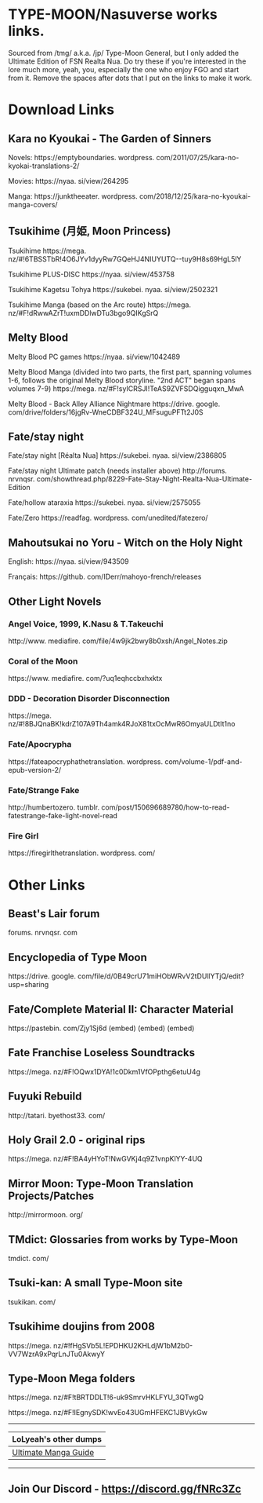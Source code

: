 # TYPE-MOON/Nasuverse works links.
Sourced from /tmg/ a.k.a. /jp/ Type-Moon General, but I only added the Ultimate Edition of FSN Realta Nua.
Do try these if you're interested in the lore much more, yeah, you, especially the one who enjoy FGO and start from it.
Remove the spaces after dots that I put on the links to make it work.

# Download Links
## Kara no Kyoukai - The Garden of Sinners

Novels: https://emptyboundaries. wordpress. com/2011/07/25/kara-no-kyokai-translations-2/

Movies: https://nyaa. si/view/264295

Manga: https://junktheeater. wordpress. com/2018/12/25/kara-no-kyoukai-manga-covers/

## Tsukihime (月姫, Moon Princess)
Tsukihime
https://mega. nz/#!6TBSSTbR!4O6JYv1dyyRw7GQeHJ4NIUYUTQ--tuy9H8s69HgL5lY

Tsukihime PLUS-DISC
https://nyaa. si/view/453758

Tsukihime Kagetsu Tohya
https://sukebei. nyaa. si/view/2502321

Tsukihime Manga (based on the Arc route)
https://mega. nz/#F!dRwwAZrT!uxmDDlwDTu3bgo9QIKgSrQ

## Melty Blood
Melty Blood PC games
https://nyaa. si/view/1042489

Melty Blood Manga (divided into two parts, the first part, spanning volumes 1-6, follows the original Melty Blood storyline. "2nd ACT" began spans volumes 7-9)
https://mega. nz/#F!syICRSJI!TeAS9ZVFSDQigguqxn_MwA

Melty Blood - Back Alley Alliance Nightmare
https://drive. google. com/drive/folders/16jgRv-WneCDBF324U_MFsuguPFTt2J0S

## Fate/stay night
Fate/stay night [Réalta Nua]
https://sukebei. nyaa. si/view/2386805

Fate/stay night Ultimate patch (needs installer above)
http://forums. nrvnqsr. com/showthread.php/8229-Fate-Stay-Night-Realta-Nua-Ultimate-Edition

Fate/hollow ataraxia
https://sukebei. nyaa. si/view/2575055

Fate/Zero
https://readfag. wordpress. com/unedited/fatezero/

## Mahoutsukai no Yoru - Witch on the Holy Night
English: https://nyaa. si/view/943509

Français: https://github. com/IDerr/mahoyo-french/releases

## Other Light Novels
### Angel Voice, 1999, K.Nasu & T.Takeuchi
http://www. mediafire. com/file/4w9jk2bwy8b0xsh/Angel_Notes.zip
### Coral of the Moon
https://www. mediafire. com/?uq1eqhccbxhxktx
### DDD - Decoration Disorder Disconnection
https://mega. nz/#!8BJQnaBK!kdrZ107A9Th4amk4RJoX81txOcMwR6OmyaULDtlt1no
### Fate/Apocrypha
https://fateapocryphathetranslation. wordpress. com/volume-1/pdf-and-epub-version-2/
### Fate/Strange Fake
http://humbertozero. tumblr. com/post/150696689780/how-to-read-fatestrange-fake-light-novel-read
### Fire Girl
https://firegirlthetranslation. wordpress. com/

# Other Links
## Beast's Lair forum
forums. nrvnqsr. com
## Encyclopedia of Type Moon
https://drive. google. com/file/d/0B49crU71miHObWRvV2tDUllYTjQ/edit?usp=sharing
## Fate/Complete Material II: Character Material
https://pastebin. com/Zjy1Sj6d (embed) (embed) (embed)
## Fate Franchise Loseless Soundtracks
https://mega. nz/#F!OQwx1DYA!1c0Dkm1VfOPpthg6etuU4g
## Fuyuki Rebuild
http://tatari. byethost33. com/
## Holy Grail 2.0 - original rips
https://mega. nz/#F!BA4yHYoT!NwGVKj4q9Z1vnpKlYY-4UQ
## Mirror Moon: Type-Moon Translation Projects/Patches
http://mirrormoon. org/
## TMdict: Glossaries from works by Type-Moon
tmdict. com/
## Tsuki-kan: A small Type-Moon site
tsukikan. com/
## Tsukihime doujins from 2008
https://mega. nz/#!fHgSVb5L!EPDHKU2KHLdjW1bM2b0-VV7WzrA9xPqrLnJTu0AkwyY
## Type-Moon Mega folders
https://mega. nz/#F!tBRTDDLT!6-uk9SmrvHKLFYU_3QTwgQ

https://mega. nz/#F!IEgnySDK!wvEo43UGmHFEKC1JBVykGw

---------------------------------------

| LoLyeah's other dumps |
| --------------------- |
| [Ultimate Manga Guide](https://github.com/LoLyeah/dump) |

---------------------------------------

## Join Our Discord - https://discord.gg/fNRc3Zc
